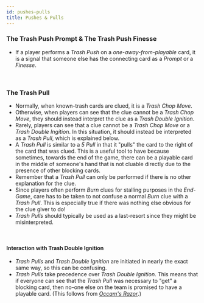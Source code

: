 ```yaml
---
id: pushes-pulls
title: Pushes & Pulls
---
```


### The Trash Push Prompt & The Trash Push Finesse

- If a player performs a *Trash Push* on a *one-away-from-playable* card, it is a signal that someone else has the connecting card as a *Prompt* or a *Finesse*.

<br />

### The Trash Pull

- Normally, when known-trash cards are clued, it is a *Trash Chop Move*.
- Otherwise, when players can see that the clue cannot be a *Trash Chop Move*, they should instead interpret the clue as a *Trash Double Ignition*.
- Rarely, players can see that a clue cannot be a *Trash Chop Move* or a *Trash Double Ingition*. In this situation, it should instead be interpreted as a *Trash Pull*, which is explained below.
- A *Trash Pull* is similar to a *5 Pull* in that it "pulls" the card to the right of the card that was clued. This is a useful tool to have because sometimes, towards the end of the game, there can be a playable card in the middle of someone's hand that is not cluable directly due to the presence of other blocking cards.
- Remember that a *Trash Pull* can only be performed if there is no other explanation for the clue.
- Since players often perform *Burn* clues for stalling purposes in the *End-Game*, care has to be taken to not confuse a normal *Burn* clue with a *Trash Pull*. This is especially true if there was nothing else obvious for the clue giver to do!
- *Trash Pulls* should typically be used as a last-resort since they might be misinterpreted.

<br />

#### Interaction with Trash Double Ignition

- *Trash Pulls* and *Trash Double Ignition* are initiated in nearly the exact same way, so this can be confusing.
- *Trash Pulls* take precedence over *Trash Double Ignition*. This means that if everyone can see that the *Trash Pull* was necessary to "get" a blocking card, then no-one else on the team is promised to have a playable card. (This follows from *[Occam's Razor](../level-10.md#clue-interpretation--occams-razor)*.)

<br />
